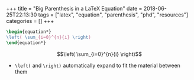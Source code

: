 +++
title = "Big Parenthesis in a LaTeX Equation"
date = 2018-06-25T22:13:30
tags = ["latex", "equation", "parenthesis", "phd", "resources"]
categories = []
+++


```latex
\begin{equation*}
\left( \sum_{i=0}^{n}{i} \right)
\end{equation*}
```

$$\left( \sum_{i=0}^{n}{i} \right)$$

- `\left(` and `\right)` automatically expand to fit the material between them
